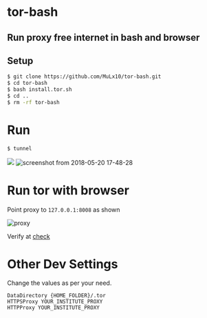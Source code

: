 # tor-bash
## Run proxy free internet in bash and browser
## Setup
```bash
$ git clone https://github.com/MuLx10/tor-bash.git
$ cd tor-bash
$ bash install.tor.sh
$ cd ..
$ rm -rf tor-bash
```
# Run
```bash
$ tunnel
```
![](https://user-images.githubusercontent.com/23444642/40278810-d0c2c5ec-5c55-11e8-893b-ab04e4cdc94a.png)
![screenshot from 2018-05-20 17-48-28](https://user-images.githubusercontent.com/23444642/40278833-0eadcbc2-5c56-11e8-8faf-69db5a6ad6a1.png)


# Run tor with browser
 Point proxy to `127.0.0.1:8008` as shown
 
![proxy](https://user-images.githubusercontent.com/23444642/40278614-e4ec3b42-5c51-11e8-91ef-fcfed8a2aa81.png)

Verify at [check](https://check.torproject.org/)

# Other Dev Settings

Change the values as per your need.
```
DataDirectory {HOME_FOLDER}/.tor
HTTPSProxy YOUR_INSTITUTE_PROXY
HTTPProxy YOUR_INSTITUTE_PROXY
```
